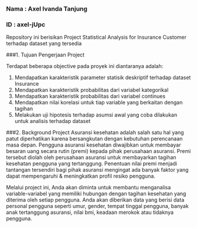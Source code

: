 ### Nama : Axel Ivanda Tanjung
### ID : axel-jUpc
Repository ini berisikan Project Statistical Analysis for Insurance Customer terhadap dataset yang tersedia

###1. Tujuan Pengerjaan Project

Terdapat beberapa objective pada proyek ini diantaranya adalah:

1. Mendapatkan karakteristik parameter statisik deskriptif terhadap dataset Insurance
2. Mendapatkan karakteristik probabilitas dari variabel kategorikal
3. Mendapatkan karakteristik probabilitas dari variabel continues
4. Mendapatkan nilai korelasi untuk tiap variable yang berkaitan dengan tagihan
5. Melakukan uji hipotesis terhadap asumsi awal yang coba dilakukan untuk analisis terhadap dataset

###2. Background Project
Asuransi kesehatan adalah salah satu hal yang patut diperhatikan karena bersangkutan dengan kebutuhan perencanaan masa depan. Pengguna asuransi kesehatan diwajibkan untuk membayar besaran uang secara rutin (premi) kepada pihak perusahaan asuransi. Premi tersebut diolah oleh perusahaan asuransi untuk membayarkan tagihan kesehatan pengguna yang tertanggung. Penentuan nilai premi menjadi tantangan tersendiri bagi pihak asuransi mengingat ada banyak faktor yang dapat mempengaruhi & meningkatkan profil resiko pengguna.

Melalui project ini, Anda akan diminta untuk membantu menganalisa variable-variabel yang memiliki hubungan dengan tagihan kesehatan yang diterima oleh setiap pengguna. Anda akan diberikan data yang berisi data personal pengguna seperti umur, gender, tempat tinggal pengguna, banyak anak tertanggung asuransi, nilai bmi, keadaan merokok atau tidaknya pengguna.

